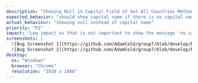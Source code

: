 ```yaml
---
description: "Showing Null in Capital Field of Get All Countries Method"
expected_behavior: "should show capital name if there is no capital name, need to show 'no capital' message instead of null"
actual_behaviour: "showing null instead of capital name"
priority: "P2"
impact: "Low impact as that is not important to show the message 'no capital' instead of null"
screenshots: |
  ![Bug Screenshot 1](https://github.com/AdamCold/group7/blob/develop/bug_reports/bugs_image/bug1.png)
  ![Bug Screenshot 2](https://github.com/AdamCold/group7/blob/develop/bug_reports/bugs_image/bug1.1.png)
desktop:
  os: "Windows"
  browser: "Chrome"
  resolution: "1920 x 1080"
---
```

